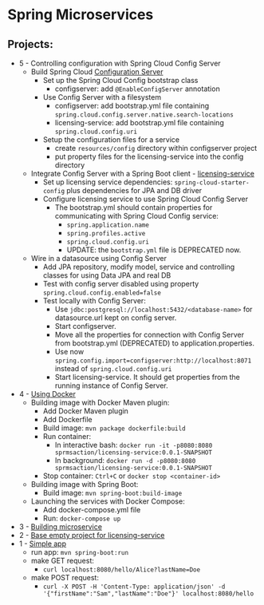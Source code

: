 # Spring Microservices

## Projects:
* 5 - Controlling configuration with Spring Cloud Config Server
    * Build Spring Cloud [Configuration Server](c05cloudconfig/configserver)
        * Set up the Spring Cloud Config bootstrap class
            * configserver: add `@EnableConfigServer` annotation
        * Use Config Server with a filesystem
            * configserver: add bootstrap.yml file containing `spring.cloud.config.server.native.search-locations`
            * licensing-service: add bootstrap.yml file containing `spring.cloud.config.uri`
        * Setup the configuration files for a service
            * create `resources/config` directory within configserver project
            * put property files for the licensing-service into the config directory
    * Integrate Config Server with a Spring Boot client - [licensing-service](c05cloudconfig/licensing-service)
        * Set up licensing service dependencies: `spring-cloud-starter-config` plus dependencies for JPA and DB driver
        * Configure licensing service to use Spring Cloud Config Server
            * The bootstrap.yml should contain properties for communicating with Spring Cloud Config service:
                * `spring.application.name`
                * `spring.profiles.active`
                * `spring.cloud.config.uri`
                * UPDATE: the `bootstrap.yml` file is DEPRECATED now.
    * Wire in a datasource using Config Server
        * Add JPA repository, modify model, service and controlling classes for using Data JPA and real DB
        * Test with config server disabled using property `spring.cloud.config.enabled=false`
        * Test locally with Config Server:
            * Use `jdbc:postgresql://localhost:5432/<database-name>` for datasource.url kept on config server.
            * Start configserver.
            * Move all the properties for connection with Config Server from bootstrap.yml (DEPRECATED) to application.properties.
            * Use now `spring.config.import=configserver:http://localhost:8071` instead of `spring.cloud.config.uri`
            * Start licensing-service. It should get properties from the running instance of Config Server.
* 4 - [Using Docker](c04docker/licensing-service)
    * Building image with Docker Maven plugin:
        * Add Docker Maven plugin
        * Add Dockerfile
        * Build image: `mvn package dockerfile:build`
        * Run container: 
            * In interactive bash: `docker run -it -p8080:8080 sprmsaction/licensing-service:0.0.1-SNAPSHOT`
            * In background: `docker run -d -p8080:8080 sprmsaction/licensing-service:0.0.1-SNAPSHOT`
        * Stop container: `Ctrl+C` or `docker stop <container-id>`
    * Building image with Spring Boot:
        * Build image: `mvn spring-boot:build-image`
    * Launching the services with Docker Compose:
        * Add docker-compose.yml file
        * Run: `docker-compose up`
* 3 - [Building microservice](c03building/licensing-service)
* 2 - [Base empty project for licensing-service](c02explore/licensing-service)
* 1 - [Simple app](c01welcome)
    * run app: `mvn spring-boot:run`
    * make GET request: 
        * `curl localhost:8080/hello/Alice?lastName=Doe`
    * make POST request: 
        * `curl -X POST -H 'Content-Type: application/json' -d '{"firstName":"Sam","lastName":"Doe"}' localhost:8080/hello`
